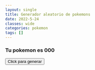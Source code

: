 ```yaml
---
layout: single
title: Generador aleatorio de pokemons
date: 2022-5-24
classes: wide
categories: pokemon
tags: []
---
```

<link rel="stylesheet" href="/assets/css/converter.css">
<script src="/assets/scripts/pokedex.js"></script>

### Tu pokemon es <strong id="number">000</strong>
<button onclick="generate_number_pokedex()" id="generate" class="btn">Click para generar</button>